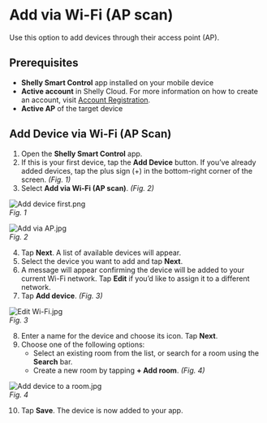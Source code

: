 # Add via Wi-Fi (AP scan)

Use this option to add devices through their access point (AP).

## Prerequisites

- **Shelly Smart Control** app installed on your mobile device  
- **Active account** in Shelly Cloud. For more information on how to create an account, visit [Account Registration](../knowledge-base/account-registration).  
- **Active AP** of the target device  

## Add Device via Wi-Fi (AP Scan)

1. Open the **Shelly Smart Control** app.  
2. If this is your first device, tap the **Add Device** button. If you’ve already added devices, tap the plus sign (+) in the bottom-right corner of the screen. _(Fig. 1)_  
3. Select **Add via Wi-Fi (AP scan)**. _(Fig. 2)_  

![Add device first.png](https://kb.shelly.cloud/__attachments/1612742869/Add%20device%20first.png?inst-v=06e25fb6-1df6-4585-801d-931808676f21)  
*Fig. 1*

![Add via AP.jpg](https://kb.shelly.cloud/__attachments/1612742869/Add%20via%20AP.jpg?inst-v=06e25fb6-1df6-4585-801d-931808676f21)  
*Fig. 2*

4. Tap **Next**. A list of available devices will appear.  
5. Select the device you want to add and tap **Next**.  
6. A message will appear confirming the device will be added to your current Wi-Fi network. Tap **Edit** if you’d like to assign it to a different network.  
7. Tap **Add device**. _(Fig. 3)_  

![Edit Wi-Fi.jpg](https://kb.shelly.cloud/__attachments/1612742869/Edit%20Wi-Fi.jpg?inst-v=06e25fb6-1df6-4585-801d-931808676f21)  
*Fig. 3*

8. Enter a name for the device and choose its icon. Tap **Next**.  
9. Choose one of the following options:  
   - Select an existing room from the list, or search for a room using the **Search** bar.  
   - Create a new room by tapping **+ Add room**. _(Fig. 4)_  

![Add device to a room.jpg](https://kb.shelly.cloud/__attachments/1612742869/Add%20device%20to%20a%20room.jpg?inst-v=06e25fb6-1df6-4585-801d-931808676f21)  
*Fig. 4*

10. Tap **Save**. The device is now added to your app.